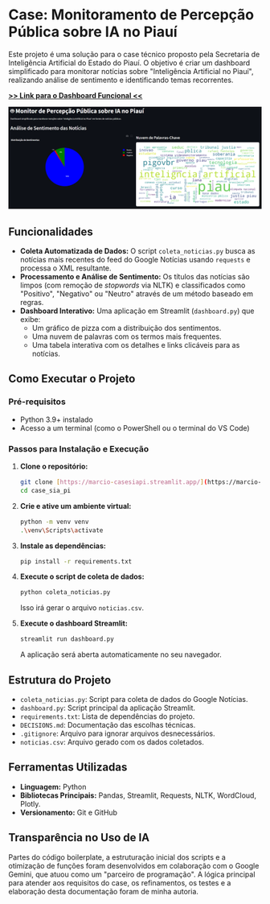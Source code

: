 # Case: Monitoramento de Percepção Pública sobre IA no Piauí

Este projeto é uma solução para o case técnico proposto pela Secretaria de Inteligência Artificial do Estado do Piauí. O objetivo é criar um dashboard simplificado para monitorar notícias sobre "Inteligência Artificial no Piauí", realizando análise de sentimento e identificando temas recorrentes.

**[>> Link para o Dashboard Funcional <<](https://marcio-casesiapi.streamlit.app/)**

![Screenshot do Dashboard](dashboard-screenshot.png)

## Funcionalidades

* **Coleta Automatizada de Dados:** O script `coleta_noticias.py` busca as notícias mais recentes do feed do Google Notícias usando `requests` e processa o XML resultante.
* **Processamento e Análise de Sentimento:** Os títulos das notícias são limpos (com remoção de *stopwords* via NLTK) e classificados como "Positivo", "Negativo" ou "Neutro" através de um método baseado em regras.
* **Dashboard Interativo:** Uma aplicação em Streamlit (`dashboard.py`) que exibe:
    * Um gráfico de pizza com a distribuição dos sentimentos.
    * Uma nuvem de palavras com os termos mais frequentes.
    * Uma tabela interativa com os detalhes e links clicáveis para as notícias.

## Como Executar o Projeto

### Pré-requisitos

* Python 3.9+ instalado
* Acesso a um terminal (como o PowerShell ou o terminal do VS Code)

### Passos para Instalação e Execução

1.  **Clone o repositório:**
    ```bash
    git clone [https://marcio-casesiapi.streamlit.app/](https://marcio-casesiapi.streamlit.app/)
    cd case_sia_pi
    ```

2.  **Crie e ative um ambiente virtual:**
    ```bash
    python -m venv venv
    .\venv\Scripts\activate
    ```

3.  **Instale as dependências:**
    ```bash
    pip install -r requirements.txt
    ```

4.  **Execute o script de coleta de dados:**
    ```bash
    python coleta_noticias.py
    ```
    Isso irá gerar o arquivo `noticias.csv`.

5.  **Execute o dashboard Streamlit:**
    ```bash
    streamlit run dashboard.py
    ```
    A aplicação será aberta automaticamente no seu navegador.

## Estrutura do Projeto

* `coleta_noticias.py`: Script para coleta de dados do Google Notícias.
* `dashboard.py`: Script principal da aplicação Streamlit.
* `requirements.txt`: Lista de dependências do projeto.
* `DECISIONS.md`: Documentação das escolhas técnicas.
* `.gitignore`: Arquivo para ignorar arquivos desnecessários.
* `noticias.csv`: Arquivo gerado com os dados coletados.

## Ferramentas Utilizadas

* **Linguagem:** Python
* **Bibliotecas Principais:** Pandas, Streamlit, Requests, NLTK, WordCloud, Plotly.
* **Versionamento:** Git e GitHub

## Transparência no Uso de IA

Partes do código boilerplate, a estruturação inicial dos scripts e a otimização de funções foram desenvolvidos em colaboração com o Google Gemini, que atuou como um "parceiro de programação". A lógica principal para atender aos requisitos do case, os refinamentos, os testes e a elaboração desta documentação foram de minha autoria.